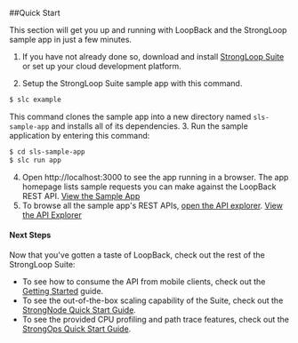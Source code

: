 ##Quick Start

This section will get you up and running with LoopBack and the StrongLoop sample app in just a few minutes.

1. If you have not already done so, download and install [StrongLoop Suite](http://www.strongloop.com/get-started) or set up your cloud development platform.

2. Setup the StrongLoop Suite sample app with this command.
```sh
$ slc example
```
This command clones the sample app into a new directory
named `sls-sample-app` and installs all of its dependencies.
3. Run the sample application by entering this command:
```sh
$ cd sls-sample-app
$ slc run app
```
4. Open http://localhost:3000 to see the app running in a browser. The app homepage lists sample requests you can make against the LoopBack REST API.
<a href="http://localhost:3000/" class="status btn btn-primary">View the Sample App</a>
5. To browse all the sample app's REST APIs, [open the API explorer](http://localhost:3000/explorer).
<a href="http://localhost:3000/explorer" class="status btn btn-primary">View the API Explorer</a>

<h4>Next Steps</h4>

Now that you've gotten a taste of LoopBack, check out the rest of the StrongLoop Suite:

 - To see how to consume the API from mobile clients, check out the [Getting Started](#getting-started) guide.
 - To see the out-of-the-box scaling capability of the Suite, check out the
 [StrongNode Quick Start Guide](http://docs.strongloop.com/strongnode#quick-start).
 - To see the provided CPU profiling and path trace features, check out the
 [StrongOps Quick Start Guide](http://docs.strongloop.com/strongops#quick-start).
